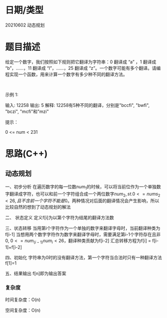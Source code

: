 
<!--
 * @Author: baisichen
 * @Date: 2021-05-10 10:20:04
 * @LastEditTime: 2021-06-04 07:26:38
 * @LastEditors: baisichen
 * @Description: 
-->
# 日期/类型
20210602 动态规划

# 题目描述
给定一个数字，我们按照如下规则把它翻译为字符串：0 翻译成 “a” ，1 翻译成 “b”，……，11 翻译成 “l”，……，25 翻译成 “z”。一个数字可能有多个翻译。请编程实现一个函数，用来计算一个数字有多少种不同的翻译方法。

 

示例 1:

输入: 12258
输出: 5
解释: 12258有5种不同的翻译，分别是"bccfi", "bwfi", "bczi", "mcfi"和"mzi"
 

提示：

0 <= num < 231



# 思路(C++)

## 动态规划
一、初步分析
在遍历数字的每一位数$num_1$的时候，可以将当前位作为一个单独数字翻译成字符，也可以和前一个字符组合成一个两位数字$num_2, st. 0 <= nums_2< 26, 且不含前一个字符不能是0$。两种情况对后面的翻译情况会产生影响，所以比较自然的想到了动态规划的解法

二、 状态定义
定义f[i]为以第个字符为结尾的翻译方法数

三、状态转移
当用第i个字符作为一个单独的数字来翻译字母时，当前翻译种类为f[i-1]
当想用两个数字字符作为数字来翻译字母时，需要满足第i-1个字符存在且非0, $0<=num_(i-1)num_i<26$，翻译种类贡献为f[i-2]
汇总转移方程为f[i] = f[i-1]+f[i-2]

四、初始化
字符串为0时的没有翻译方法，第一个字符当合法时只有一种翻译方法f[1]=1

五、结果输出
f[n]即为输出答案

### 复杂度
时间复杂度：O(n)

空间复杂度：O(n)


